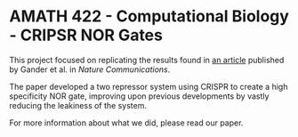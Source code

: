 # AMATH 422 - Computational Biology - CRIPSR NOR Gates

This project focused on replicating the results found in [an article](https://www.nature.com/articles/ncomms15459?fbclid=IwAR3QN3lGy5qcakL6c9YztTK2aCRDt2xNNgvGr4DEvkVc4gzT6aV1TaBubF0) published by Gander et al. in *Nature Communications*.

The paper developed a two repressor system using CRISPR to create a high specificity NOR gate, improving
upon previous developments by vastly reducing the leakiness of the system.

For more information about what we did, please read our paper.
